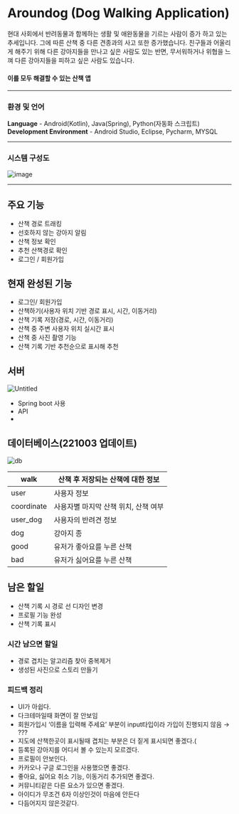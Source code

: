 # Aroundog (Dog Walking Application)
현대 사회에서 반려동물과 함께하는 생활 및 애완동물을 기르는 사람이 증가 하고 있는 추세입니다. 그에 따른 산책 중 다른 견종과의 사고 또한 증가했습니다. 친구들과 어울리게 해주기 위해 다른 강아지들을 만나고 싶은 사람도 있는 반면, 무서워하거나 위협을 느껴 다른 강아지들을 피하고 싶은 사람도 있습니다. 

#### 이를 모두 해결할 수 있는 산책 앱

---
### 환경 및 언어  
**Language** - Android(Kotlin), Java(Spring), Python(자동화 스크립트)  
**Development Environment** - Android Studio, Eclipse, Pycharm, MYSQL
  
---
### 시스템 구성도
![image](https://user-images.githubusercontent.com/54983139/203083353-ee904d3a-2d46-490e-a448-78365437400e.png)

---

## 주요 기능

- 산책 경로 트래킹
- 선호하지 않는 강아지 알림
- 산책 정보 확인
- 추천 산책경로 확인
- 로그인 / 회원가입

## 현재 완성된 기능

- 로그인/ 회원가입
- 산책하기(사용자 위치 기반 경로 표시, 시간, 이동거리)
- 산책 기록 저장(경로, 시간, 이동거리)
- 산책 중 주변 사용자 위치 실시간 표시
- 산책 중 사진 촬영 기능
- 산책 기록 기반 추천순으로  표시해 추천

## 서버

![Untitled](https://user-images.githubusercontent.com/54983139/193743481-d3762456-f786-4eb8-908a-70202afb49cd.png)
- Spring boot 사용
- API
- 

## 데이터베이스(221003 업데이트)

![db](https://user-images.githubusercontent.com/54983139/193743503-a7729231-5d8c-432d-9305-a92d9a63406e.png)

| walk | 산책 후 저장되는 산책에 대한 정보 |
| --- | --- |
| user | 사용자 정보 |
| coordinate | 사용자별 마지막 산책 위치, 산책 여부 |
| user_dog | 사용자의 반려견 정보 |
| dog | 강아지 종 |
| good | 유저가 좋아요를 누른 산책 |
| bad | 유저가 싫어요를 누른 산책 |

## 남은 할일

- 산책 기록 시 경로 선 디자인 변경
- 프로필 기능 완성
- 산책 기록 표시

### 시간 남으면 할일

- 경로 겹치는 알고리즘 찾아 중복제거
- 생성된 사진으로 스토리 만들기

### 피드백 정리

- UI가 아쉽다.
- 다크테마일때 화면이 잘 안보임
- 회원가입시 ‘이름을 입력해 주세요’ 부분이 input타입이라 가입이 진행되지 않음 → ???
- 지도에 산책한곳이 표시될때 겹치는 부분은 더 짙게 표시되면 좋겠다.(
- 등록된 강아지를 어디서 볼 수 있는지 모르겠다.
- 프로필이 안보인다.
- 카카오나 구글 로그인을 사용했으면 좋겠다.
- 좋아요, 싫어요 취소 기능, 이동거리 추가되면 좋겠다.
- 커뮤니티같은 다른 요소가 있으면 좋겠다.
- 아이디가 무조건 6자 이상인것이 마음에 안든다
- 다듬어지지 않은것같다.
